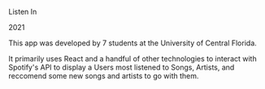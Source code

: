 Listen In

2021


This app was developed by 7 students at the University of Central Florida.

It primarily uses React and a handful of other technologies to interact with Spotify's API to display a Users
most listened to Songs, Artists, and reccomend some new songs and artists to go with them.

